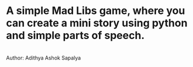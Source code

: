 # A simple Mad Libs game, where you can create a mini story using python and simple parts of speech.
<br>
 Author: Adithya Ashok Sapalya

